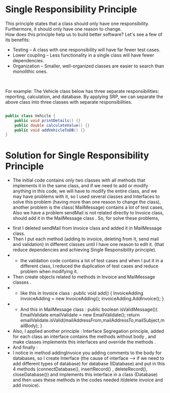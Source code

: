 # Single Responsibility Principle


This principle states that a class should only have one responsibility. Furthermore, it should only have one reason to change.
<br />
How does this principle help us to build better software? Let's see a few of its benefits:
<br />
- Testing – A class with one responsibility will have far fewer test cases.
- Lower coupling – Less functionality in a single class will have fewer dependencies.
- Organization – Smaller, well-organized classes are easier to search than monolithic ones.

<br />

For example: The Vehicle class below has three separate responsibilities: reporting, calculation, and database. By applying SRP, we can separate the above class into three classes with separate responsibilities.

```java

public class Vehicle {
    public void printDetails() {}
    public double calculateValue() {}
    public void addVehicleToDB() {}
}

```
# Solution for Single Responsibility Principle
* The initial code contains only two classes with all methods that implements it in the same class, and if we need to add or modify anything in this code, we will have to modify the entire class, and we may have problems with it, so I used several classes and Interfaces to solve this problem (having more than one reason to change the class), another problem is the class( MailMessage) contains a lot of test cases, Also we have a problem sendMail is not related directly to Invoice class, should add it in the MailMessage class .
So, for solve these problems,  
- first I deleted sendMail from Invoice class and added it in MailMessage class.
- Then I put each method (adding to invoice, deleting from it, send mail and validation) in different classes until I have one reason to edit it. (that reduce dependencies and achieving Single Responsibility principle).
- - the validation code contains a lot of test cases and when I put it in a different class, I reduced the duplication of test cases and reduce problem when modifying it.
- Then create objects related to methods in Invoice and MailMessage classes .
- - like this in Invoice class :
  public void add()  {
  InvoiceAdding invoiceAdding = new InvoiceAdding();
  invoiceAdding.AddInvoice();
  }
- - And this in MailMessage class :
    public boolean isValidMessage(){
    EmailValidate emailValidate = new EmailValidate();
    return emailValidate.isValid(mailAddressFrom,mailAddressTo,mailSubject,mailBody);
    }
- Also, I applied another principle :
Interface Segregation principle, added for each class an interface contains the methods without body , and make classes implements this interfaces and override the methods .
- And finally :
- I notice in method addingInvoice you adding comments to the body for databases, so I create Interface (the cause of interface --> if we need to add different types of database) for database (IDatabase) and put in this 4 methods (connectDatabase(), insertRecord() , deleteRecord(), closeDatabase()) and implements this interface in a class (Database) and then uses these methods in the codes needed it(delete invoice and add invoice).
